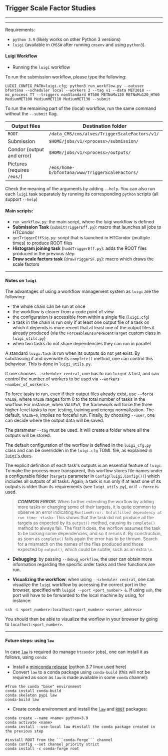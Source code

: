 ## Trigger Scale Factor Studies
--------------------
--------------------

Requirements:

- ```python 3.9``` (likely works on other Python 3 versions)
- ```luigi``` (available in ```CMSSW``` after running ```cmsenv``` and using ```python3```).


#### Luigi Workflow

- Running the ```luigi``` workflow

To run the submission workflow, please type the following:

```shell
LUIGI_CONFIG_PATH=luigi.cfg; python3 run_workflow.py --outuser bfontana --scheduler local --workers 2 --tag v1 --data MET2018 --mc_process TT --triggers nonStandard HT500 METNoMu120 METNoMu120_HT60 MediumMET100 MediumMET110 MediumMET130 --submit
```

To run the remaining part of the (local) workflow, run the same command without the ```--submit``` flag.

| Output files              | Destination folder                                  |
|---------------------------|-----------------------------------------------------|
| ```ROOT```                | ```/data_CMS/cms/alves/TriggerScaleFactors/v1/```    |
| Submission                | ```$HOME/jobs/v1/<process>/submission/```           |
| Condor (output and error) | ```$HOME/jobs/v1/<process>/outputs/```              |
| Pictures (requires ```/eos/```) | ```/eos/home-b/bfontana/www/TriggerScaleFactors/``` |


Check the meaning of the arguments by adding ```--help```.
You can also run each ```luigi``` task separately by running its corresponding ```python``` scripts (all support ```--help```)

#### Main scripts:

- ```run_workflow.py```: the main script, where the luigi workflow is defined
- **Submission Task** (```submitTriggerEff.py```): macro that launches all jobs to HTCondor 
- ```getTriggerEffSig.py```: script that is launched in HTCondor (multiple times) to produce ROOT files
- **Histogram joining task** (```haddTriggerEff.py```): adds the ROOT files produced in the previous step
- **Draw scale factors task** (```drawTriggerSF.py```): macro which draws the scale factors

-------------------------------------

#### Notes on ```luigi```

The advantages of using a workflow management system as ```luigi``` are the following:

- the whole chain can be run at once
- the workflow is clearer from a code point of view
- the configuration is accessible from within a single file (```luigi.cfg```)
- a task in the chain is run only if at least one output file of a task on which it depends is more recent that at least one of the output files it already produced (via the ```ForceableEnsureRecentTarget``` custom class in ```luigi_utils.py```)
- when two tasks do not share dependencies they can run in parallel

A standard ```luigi.Task``` is run when its outputs do not yet exist. By subclassing it and overwrite its ```complete()``` method, one can control this behaviour. This is done in ```luigi_utils.py```.

If one chooses ```--scheduler central```, one has to run ```luigid &``` first, and can control the number of workers to be used via ```--workers <number_of_workers>```. 

To force tasks to run, even if their output files already exist, use ```--force VALUE```, where ```VALUE``` ranges form 0 to the total number of tasks in the worflow. For instance, when ```VALUE=3```, the framework will force the three higher-level tasks to run: testing, training and energy normalization. The default, ```VALUE=0```, implies no forceful run. Finally, by choosing ```--user```, one can decide where the output data will be saved.

The parameter ```--tag``` must be used. It will create a folder where all the outputs will be stored.

The default configuration of the worflow is defined in the ```luigi_cfg.py``` class and can be overridden in the ```luigi.cfg``` TOML file, as explained in [```luigi```'s docs](https://luigi.readthedocs.io/en/stable/configuration.html).

The explicit definition of each task's outputs is an essential feature of ```luigi```. To make the process more transparent, this worflow stores file names under a configurable folder (```targets``` parameter in ```Config(luigi.Config())```) which includes all outputs of all tasks. Again, a task is run only if at least one of its outputs is older than its requirements (see ```luigi_utils.py```), or if ```--force``` is used.

> **_COMMON ERROR:_** When further extending the worflow by adding more tasks or changing some of their targets, it is quite common to observe an error indicating ```RuntimeError: Unfulfilled dependency at run time: <task>```. This shows that the task did not produce all the targets as expected by its ```output()``` method, causing its ```complete()``` method to always fail. The first it does, the worflow assumes the task to be lacking some dependencies, and so it reruns it. By construction, as soon as ```complete()``` fails again the error has to be thrown. Search for a mismatch on the names of the files produced and those expected by ```output()```, which could be subtle, such as an extra ```\n```. 

- **Debugging**: by passing ```--debug_workflow```, the user can obtain more information regarding the specific order tasks and their functions are run.

- **Visualizing the workflow**: when using ```--scheduler central```, one can visualize the ```luigi``` workflow by accessing the correct port in the browser, specified with ```luigid --port <port_number> &```. If using ```ssh```, the port will have to be forwarded to the local machine by using, for instance:

```shell
ssh -L <port_number>:localhost:<port_number> <server_address>
```

You should then be able to visualize the worflow in your browser by going to ```localhost:<port_number>```.

------------------------------------

#### Future steps: using ```law```

In case [```law```](https://github.com/riga/law) is required (to manage ```htcondor``` jobs), one can install it as follows, using ```conda```:


- Install a [miniconda release](https://docs.conda.io/en/latest/miniconda.html) (python 3.7 linux used here)
- Convert ```law``` to a conda package using ```conda-build``` (this will not be required as soon as ```law``` is made available in some ```conda``` channel):

```
#from the conda "base" environment
conda install conda-build
conda skeleton pypi law
conda-build law
```

- Create conda environment and install the [```law```](https://github.com/riga/law) and [```ROOT```](https://root.cern/install/#conda) packages:

```
conda create --name <name> python=3.9
conda activate <name>
conda install --use-local law #install the conda package created in the previous step

#install ROOT from the ```conda-forge``` channel
conda config --set channel_priority strict 
conda install -c conda-forge root
```